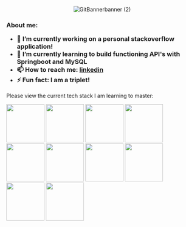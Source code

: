 <div id="header" align="center">
	
![GitBannerbanner (2)](https://user-images.githubusercontent.com/97288818/171265374-302026af-3cd7-488e-9ebb-c46b2de6b5ae.svg)



  </div>

<h3>
  About me:
	
- 🔭 I’m currently working on a personal stackoverflow application!
- 🌱 I’m currently learning to build functioning API's with Springboot and MySQL
- 📫 How to reach me: [linkedin](linkedin.com/in/cameron-hyden-730669116)
- ⚡ Fun fact: I am a triplet!
  </h3>

Please view the current tech stack I am learning to master:
<div id="badges">
	<img src="https://img.shields.io/badge/HTML5-E34F26?style=for-the-badge&logo=html5&logoColor=white"  width="100"/>
  	<img src="https://img.shields.io/badge/CSS-239120?&style=for-the-badge&logo=css3&logoColor=white"  width="100"/>
    	<img src="https://img.shields.io/badge/Sass-CC6699?style=for-the-badge&logo=sass&logoColor=white"  width="100"/>
   <img src="https://img.shields.io/badge/JavaScript-F7DF1E?style=for-the-badge&logo=javascript&logoColor=black"  width="100"/>
    <img src="https://img.shields.io/badge/React-20232A?style=for-the-badge&logo=react&logoColor=61DAFB"  width="100"/>
    <img src="https://img.shields.io/badge/Java-ED8B00?style=for-the-badge&logo=java&logoColor=white"  width="100"/>
   <img src="https://img.shields.io/badge/Spring-6DB33F?style=for-the-badge&logo=spring&logoColor=white"  width="100"/>
    <img src="https://img.shields.io/badge/MySQL-00000F?style=for-the-badge&logo=mysql&logoColor=white"  width="100"/>
      <img src="https://img.shields.io/badge/Google_Cloud-4285F4?style=for-the-badge&logo=google-cloud&logoColor=white"  width="100"/>
	<img src="https://img.shields.io/badge/-jest-%23C21325?style=for-the-badge&logo=jest&logoColor=white"  width="100"/>

  </div>
<!--
**CameronHyden/CameronHyden** is a ✨ _special_ ✨ repository because its `README.md` (this file) appears on your GitHub profile.

Here are some ideas to get you started:

- ⚡ Fun fact: ...
-->
